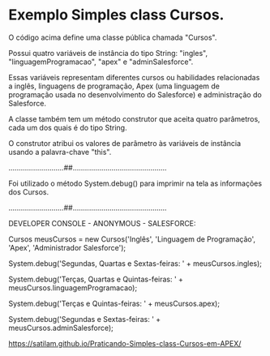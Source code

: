 # Exemplo Simples class Cursos.

O código acima define uma classe pública chamada "Cursos".

Possui quatro variáveis de instância do tipo String: "ingles", "linguagemProgramacao", "apex" e "adminSalesforce". 

Essas variáveis representam diferentes cursos ou habilidades relacionadas a inglês, linguagens de programação, 
Apex (uma linguagem de programação usada no desenvolvimento do Salesforce) e administração do Salesforce.

A classe também tem um método construtor que aceita quatro parâmetros, cada um dos quais é do tipo String.

O construtor atribui os valores de parâmetro às variáveis de instância usando a palavra-chave "this".

...........................##..............................................

Foi utilizado o método System.debug() para imprimir na tela as informações dos Cursos.

...........................##..............................................

DEVELOPER CONSOLE - ANONYMOUS - SALESFORCE:

Cursos meusCursos = new Cursos('Inglês', 'Linguagem de Programação', 'Apex', 'Administrador Salesforce');

System.debug('Segundas, Quartas e Sextas-feiras: ' + meusCursos.ingles);

System.debug('Terças, Quartas e Quintas-feiras: ' + meusCursos.linguagemProgramacao);

System.debug('Terças e Quintas-feiras: ' + meusCursos.apex);

System.debug('Segundas e Sextas-feiras: ' + meusCursos.adminSalesforce);

https://satilam.github.io/Praticando-Simples-class-Cursos-em-APEX/
